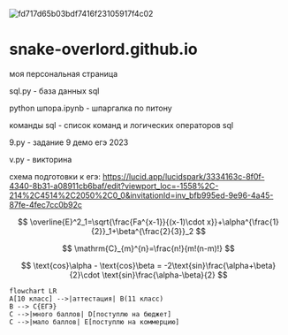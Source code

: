 ![fd717d65b03bdf7416f23105917f4c02](https://user-images.githubusercontent.com/114642606/207787629-6a69bc79-af45-4b5e-8811-60b90404035c.png)

# snake-overlord.github.io

моя персональная страница

sql.py - база данных sql

python шпора.ipynb - шпаргалка по питону

команды sql - список команд и логических операторов sql

9.py - задание 9 демо егэ 2023

v.py - викторина

схема подготовки к егэ:
https://lucid.app/lucidspark/3334163c-8f0f-4340-8b31-a08911cb6baf/edit?viewport_loc=-1558%2C-214%2C4514%2C2050%2C0_0&invitationId=inv_bfb995ed-9e96-4a45-87fe-4fec7cc0b92c


$$ \overline{E}^2_1=\sqrt{\frac{Fa^{x-1}}{(x-1)\cdot x}}+\alpha^{\frac{1}{2}}_1+\beta^{\frac{2}{3}}_2 $$

$$ \mathrm{C}_{m}^{n}=\frac{n!}{m!(n-m)!} $$

$$ \text{cos}\alpha - \text{cos}\beta = -2\text{sin}\frac{\alpha+\beta}{2}\cdot \text{sin}\frac{\alpha-\beta}{2} $$

``` mermaid
flowchart LR
A[10 класс] -->|аттестация| B(11 класс)
B --> C{ЕГЭ}
C -->|много баллов| D[поступлю на бюджет]
C -->|мало баллов| E[поступлю на коммерцию]
```
